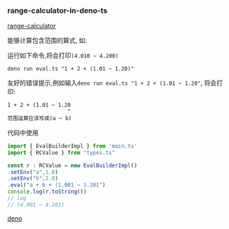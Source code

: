 ### range-calculator-in-deno-ts

[range-calculator](https://github.com/forsilence/range-calculator)

能够计算包含范围的算式, 如:

运行如下命令,将会打印`(4.010 ~ 4.200)`
```
deno run eval.ts "1 + 2 + (1.01 ~ 1.20)" 
```

友好的错误提示,例如输入`deno run eval.ts "1 + 2 + (1.01 ~ 1.20"`, 将会打印:
```txt
1 + 2 + (1.01 ~ 1.20
                   ^
范围运算应该写成(a ~ b)
```

代码中使用
```ts
import { EvalBuilderImpl } from 'main.ts'
import { RCValue } from "types.ts"

const r : RCValue = new EvalBuilderImpl()
.setEnv("a",1.0)
.setEnv("b",2.0)
.eval("a + b + (1.001 ~ 1.201")
console.log(r.toString())
// log 
// (4.001 ~ 4.201)
```

[deno](https://deno.land/)
